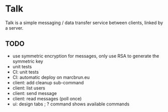 # Talk

Talk is a simple messaging / data transfer service between clients, linked by a server.

## TODO
- use symmetric encryption for messages, only use RSA to generate the symmetric key
- unit tests
- CI: unit tests
- CI: automatic deploy on marcbrun.eu
- client: add cleanup sub-command
- client: list users
- client: send message
- client: read messages (poll once)
- ui: design tabs ; ? command shows available commands 